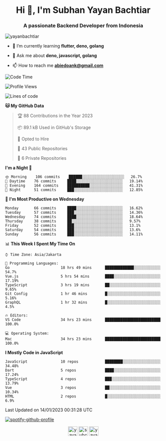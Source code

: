 <h1 align="center">Hi 👋, I'm Subhan Yayan Bachtiar</h1>
<h3 align="center">A passionate Backend Developer from Indonesia</h3>

<p align="left"> <img src="https://komarev.com/ghpvc/?username=yayanbachtiar" alt="yayanbachtiar" /> </p>

- 🌱 I’m currently learning **flutter, deno, golang**

- 💬 Ask me about **deno, javascript, golang**

- 📫 How to reach me **abiedoank@gmail.com**

<!--START_SECTION:waka-->
![Code Time](http://img.shields.io/badge/Code%20Time-5%2C269%20hrs%202%20mins-blue)

![Profile Views](http://img.shields.io/badge/Profile%20Views-0-blue)

![Lines of code](https://img.shields.io/badge/From%20Hello%20World%20I%27ve%20Written-1%20Million%20lines%20of%20code-blue)

**🐱 My GitHub Data** 

> 🏆 88 Contributions in the Year 2023
 > 
> 📦 89.1 kB Used in GitHub's Storage 
 > 
> 💼 Opted to Hire
 > 
> 📜 43 Public Repositories 
 > 
> 🔑 6 Private Repositories  
 > 
**I'm a Night 🦉** 

```text
🌞 Morning    106 commits    ██████░░░░░░░░░░░░░░░░░░░   26.7% 
🌆 Daytime    76 commits     ████░░░░░░░░░░░░░░░░░░░░░   19.14% 
🌃 Evening    164 commits    ██████████░░░░░░░░░░░░░░░   41.31% 
🌙 Night      51 commits     ███░░░░░░░░░░░░░░░░░░░░░░   12.85%

```
📅 **I'm Most Productive on Wednesday** 

```text
Monday       66 commits     ████░░░░░░░░░░░░░░░░░░░░░   16.62% 
Tuesday      57 commits     ███░░░░░░░░░░░░░░░░░░░░░░   14.36% 
Wednesday    74 commits     ████░░░░░░░░░░░░░░░░░░░░░   18.64% 
Thursday     38 commits     ██░░░░░░░░░░░░░░░░░░░░░░░   9.57% 
Friday       52 commits     ███░░░░░░░░░░░░░░░░░░░░░░   13.1% 
Saturday     54 commits     ███░░░░░░░░░░░░░░░░░░░░░░   13.6% 
Sunday       56 commits     ███░░░░░░░░░░░░░░░░░░░░░░   14.11%

```


📊 **This Week I Spent My Time On** 

```text
⌚︎ Time Zone: Asia/Jakarta

💬 Programming Languages: 
Go                       18 hrs 49 mins      █████████████░░░░░░░░░░░░   54.7% 
Vue.js                   5 hrs 54 mins       ████░░░░░░░░░░░░░░░░░░░░░   17.19% 
TypeScript               3 hrs 19 mins       ██░░░░░░░░░░░░░░░░░░░░░░░   9.65% 
Git Config               1 hr 46 mins        █░░░░░░░░░░░░░░░░░░░░░░░░   5.16% 
GraphQL                  1 hr 32 mins        █░░░░░░░░░░░░░░░░░░░░░░░░   4.5%

🔥 Editors: 
VS Code                  34 hrs 23 mins      █████████████████████████   100.0%

💻 Operating System: 
Mac                      34 hrs 23 mins      █████████████████████████   100.0%

```

**I Mostly Code in JavaScript** 

```text
JavaScript               10 repos            ████████░░░░░░░░░░░░░░░░░   34.48% 
Dart                     5 repos             ████░░░░░░░░░░░░░░░░░░░░░   17.24% 
TypeScript               4 repos             ███░░░░░░░░░░░░░░░░░░░░░░   13.79% 
Vue                      3 repos             ██░░░░░░░░░░░░░░░░░░░░░░░   10.34% 
HTML                     2 repos             █░░░░░░░░░░░░░░░░░░░░░░░░   6.9%

```



 Last Updated on 14/01/2023 00:31:28 UTC
<!--END_SECTION:waka-->

[![spotify-github-profile](https://spotify-github-profile.vercel.app/api/view?uid=31qtu2k4v3mbxp7clcmm6imuqq6e&cover_image=true&theme=default&show_offline=false&bar_color=53b14f&bar_color_cover=true)](https://github.com/kittinan/spotify-github-profile)


<p align="center">
<a href="https://dev.to/yayanbachtiar" target="blank"><img align="center" src="https://cdn.jsdelivr.net/npm/simple-icons@3.0.1/icons/dev-dot-to.svg" alt="yayanbachtiar" height="30" width="30" /></a>
<a href="https://linkedin.com/in/subchanyayanbachtiar" target="blank"><img align="center" src="https://cdn.jsdelivr.net/npm/simple-icons@3.0.1/icons/linkedin.svg" alt="subchanyayanbachtiar" height="30" width="30" /></a>
<a href="https://codesandbox.com/yayanbachtiar" target="blank"><img align="center" src="https://cdn.jsdelivr.net/npm/simple-icons@3.0.1/icons/codesandbox.svg" alt="yayanbachtiar" height="30" width="30" /></a>
</p>
